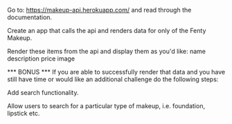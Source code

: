 Go to: https://makeup-api.herokuapp.com/ and read through the documentation.

Create an app that calls the api and renders data for only of the Fenty Makeup.

Render these items from the api and display them as you'd like:
name
description
price
image



*** BONUS ***
If you are able to successfully render that data and you have still have time or would like an additional challenge do the following steps:

Add search functionality.

Allow users to search for a particular type of makeup, 
i.e. foundation, lipstick etc.